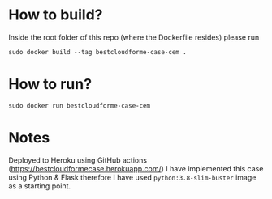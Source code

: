 # How to build?
Inside the root folder of this repo (where the Dockerfile resides) please run
```
sudo docker build --tag bestcloudforme-case-cem .
```

# How to run?
```
sudo docker run bestcloudforme-case-cem
```

# Notes
Deployed to Heroku using GitHub actions (https://bestcloudformecase.herokuapp.com/)
I have implemented this case using Python & Flask therefore I have used ```python:3.8-slim-buster``` image as a starting point.
